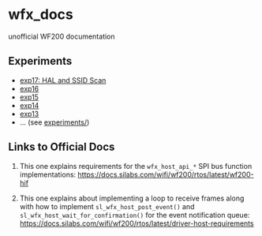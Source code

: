 # wfx_docs
unofficial WF200 documentation

## Experiments

- [exp17: HAL and SSID Scan](experiments/exp17)
- [exp16](experiments/exp16)
- [exp15](experiments/exp15)
- [exp14](experiments/exp14)
- [exp13](experiments/exp13)
- ... (see [experiments/](experiments))


## Links to Official Docs

1. This one explains requirements for the `wfx_host_api_*` SPI bus function
   implementations: https://docs.silabs.com/wifi/wf200/rtos/latest/wf200-hif

2. This one explains about implementing a loop to receive frames along with
   how to implement `sl_wfx_host_post_event()` and
   `sl_wfx_host_wait_for_confirmation()` for the event notification queue:
   https://docs.silabs.com/wifi/wf200/rtos/latest/driver-host-requirements
